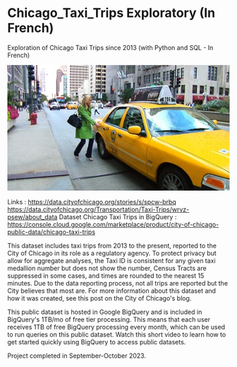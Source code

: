 # Chicago_Taxi_Trips Exploratory (In French)
Exploration of Chicago Taxi Trips since 2013 (with Python and SQL - In French)

![Chicago Taxi Trips Exploratory](taxi.jpg "Chicago Taxi Trips Exploratory")

Links : 
https://data.cityofchicago.org/stories/s/spcw-brbq
https://data.cityofchicago.org/Transportation/Taxi-Trips/wrvz-psew/about_data
Dataset Chicago Taxi Trips in BigQuery : https://console.cloud.google.com/marketplace/product/city-of-chicago-public-data/chicago-taxi-trips

This dataset includes taxi trips from 2013 to the present, reported to the City of Chicago in its role as a regulatory agency. To protect privacy but allow for aggregate analyses, the Taxi ID is consistent for any given taxi medallion number but does not show the number, Census Tracts are suppressed in some cases, and times are rounded to the nearest 15 minutes. Due to the data reporting process, not all trips are reported but the City believes that most are. For more information about this dataset and how it was created, see this post  on the City of Chicago's blog.

This public dataset is hosted in Google BigQuery and is included in BigQuery's 1TB/mo of free tier processing. This means that each user receives 1TB of free BigQuery processing every month, which can be used to run queries on this public dataset. Watch this short video to learn how to get started quickly using BigQuery to access public datasets. 

Project completed in September-October 2023.


